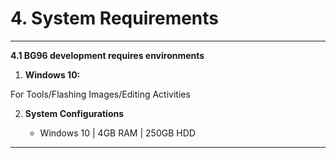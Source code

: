 # 4. System Requirements

------------

__4.1 BG96 development requires  environments__
  1. __Windows 10:__
  
   For Tools/Flashing Images/Editing Activities

  2. __System Configurations__
  
     - Windows 10 | 4GB RAM | 250GB HDD

------------
